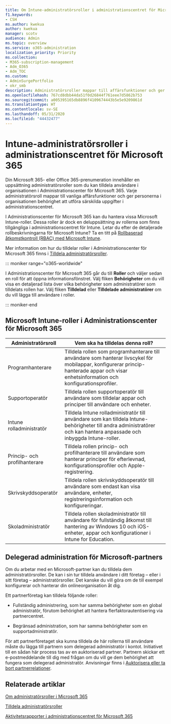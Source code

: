 ```yaml
---
title: Om Intune-administratörsroller i administrationscentret för Microsoft 365
f1.keywords:
- CSH
ms.author: kwekua
author: kwekua
manager: scotv
audience: Admin
ms.topic: overview
ms.service: o365-administration
localization_priority: Priority
ms.collection:
- M365-subscription-management
- Adm_O365
- Adm_TOC
ms.custom:
- AdminSurgePortfolio
- okr_smb
description: Administratörsroller mappar till affärsfunktioner och ger behörighet att utföra särskilda uppgifter i administrationscentret. Tjänstadministratören öppnar till exempel supportbegäranden hos Microsoft.
ms.openlocfilehash: 767cd8dbb44da51f0d26844f761eee7d5862b753
ms.sourcegitcommit: a005395165db8896f4109674443b5e5e9209861d
ms.translationtype: HT
ms.contentlocale: sv-SE
ms.lasthandoff: 05/31/2020
ms.locfileid: "44432477"
---
```

# <a name="intune-admin-roles-in-the-microsoft-365-admin-center"></a>Intune-administratörsroller i administrationscentret för Microsoft 365

Din Microsoft 365- eller Office 365-prenumeration innehåller en uppsättning administratörsroller som du kan tilldela användare i organisationen i Administrationscenter för Microsoft 365. Varje administratörsroll mappar till vanliga affärsfunktioner och ger personerna i organisationen behörighet att utföra särskilda uppgifter i administrationscentret.

I Administrationscenter för Microsoft 365 kan du hantera vissa Microsoft Intune-roller. Dessa roller är dock en deluppsättning av rollerna som finns tillgängliga i administrationscentret för Intune. Letar du efter de detaljerade rollbeskrivningarna för Microsoft Intune? Ta en titt på [Rollbaserad åtkomstkontroll (RBAC) med Microsoft Intune](https://docs.microsoft.com/mem/intune/fundamentals/role-based-access-control).

Mer information om hur du tilldelar roller i Administrationscenter för Microsoft 365 finns i [Tilldela administratörsroller](assign-admin-roles.md).

::: moniker range="o365-worldwide"

I Administrationscenter för Microsoft 365 går du till **Roller** och väljer sedan en roll för att öppna informationsfönstret. Välj fliken **Behörigheter** om du vill visa en detaljerad lista över vilka behörigheter som administratörer som tilldelats rollen har. Välj fliken **Tilldelad** eller **Tilldelade administratörer** om du vill lägga till användare i roller.

::: moniker-end

## <a name="microsoft-intune-roles-available-in-the-microsoft-365-admin-center"></a>Microsoft Intune-roller i Administrationscenter för Microsoft 365

|Administratörsroll     |Vem ska ha tilldelas denna roll?  |
|---------|---------|
|Programhanterare     |   Tilldela rollen som programhanterare till användare som hanterar livscykel för mobilappar, konfigurerar princip-hanterade appar och visar enhetsinformation och konfigurationsprofiler.  |
|Supportoperatör     |   Tilldela rollen supportoperatör till användare som tilldelar appar och principer till användare och enheter. |
|Intune rolladministratör    |   Tilldela Intune rolladministratör till användare som kan tilldela Intune-behörigheter till andra administratörer och kan hantera anpassade och inbyggda Intune-roller.   |
|Princip- och profilhanterare     |   Tilldela rollen princip- och profilhanterare till användare som hanterar principer för efterlevnad, konfigurationsprofiler och Apple-registrering.   |
|Skrivskyddsoperatör     |   Tilldela rollen skrivskyddsoperatör till användare som endast kan visa användare, enheter, registreringsinformation och konfigureringar.   |
|Skoladministratör     |   Tilldela rollen skoladministratör till användare för fullständig åtkomst till hantering av Windows 10 och iOS-enheter, appar och konfigurationer i Intune for Education.   |

## <a name="delegated-administration-for-microsoft-partners"></a>Delegerad administration för Microsoft-partners

Om du arbetar med en Microsoft-partner kan du tilldela dem administratörsroller. De kan i sin tur tilldela användare i ditt företag – eller i sitt företag – administratörsroller. Det kanske du vill göra om de till exempel konfigurerar och hanterar din onlineorganisation åt dig.
  
Ett partnerföretag kan tilldela följande roller: 
  
- Fullständig administrering, som har samma behörigheter som en global administratör, förutom behörighet att hantera flerfaktorautentisering via partnercentret.

- Begränsad administration, som har samma behörigheter som en supportadministratör.

För att partnerföretaget ska kunna tilldela de här rollerna till användare måste du lägga till partnern som delegerad administratör i kontot. Initiativet till en sådan här process tas av en auktoriserad partner. Partnern skickar ett e-postmeddelande till dig med frågan om du vill ge dem behörighet att fungera som delegerad administratör. Anvisningar finns i [Auktorisera eller ta bort partnerrelationer](https://docs.microsoft.com/microsoft-365/admin/misc/add-partner).
  
## <a name="related-articles"></a>Relaterade artiklar

[Om administratörsroller i Microsoft 365](about-admin-roles.md)

[Tilldela administratörsroller](assign-admin-roles.md)

[Aktivitetsrapporter i administrationscentret för Microsoft 365](../activity-reports/activity-reports.md)